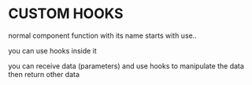# CUSTOM HOOKS

normal component function with its name starts with use..

you can use hooks inside it 

you can receive data (parameters) and use hooks to manipulate the data then return other data 
